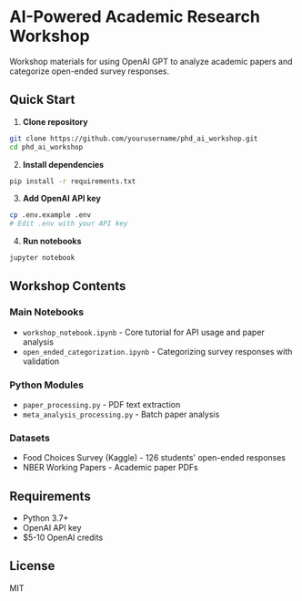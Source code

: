 # AI-Powered Academic Research Workshop

Workshop materials for using OpenAI GPT to analyze academic papers and categorize open-ended survey responses.

## Quick Start

1. **Clone repository**
```bash
git clone https://github.com/yourusername/phd_ai_workshop.git
cd phd_ai_workshop
```

2. **Install dependencies**
```bash
pip install -r requirements.txt
```

3. **Add OpenAI API key**
```bash
cp .env.example .env
# Edit .env with your API key
```

4. **Run notebooks**
```bash
jupyter notebook
```

## Workshop Contents

### Main Notebooks
- `workshop_notebook.ipynb` - Core tutorial for API usage and paper analysis
- `open_ended_categorization.ipynb` - Categorizing survey responses with validation

### Python Modules
- `paper_processing.py` - PDF text extraction
- `meta_analysis_processing.py` - Batch paper analysis

### Datasets
- Food Choices Survey (Kaggle) - 126 students' open-ended responses
- NBER Working Papers - Academic paper PDFs

## Requirements
- Python 3.7+
- OpenAI API key
- $5-10 OpenAI credits

## License
MIT